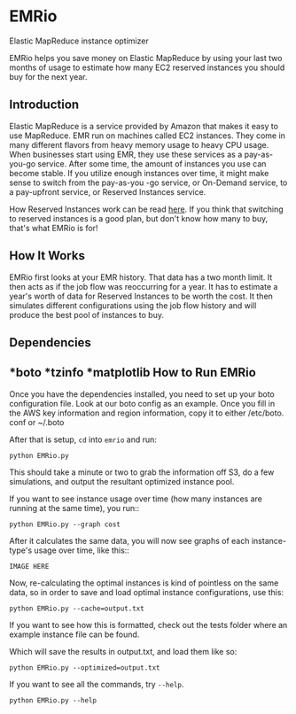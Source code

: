 EMRio
=====

Elastic MapReduce instance optimizer

EMRio helps you save money on Elastic MapReduce by using your last two 
months of usage to estimate how many EC2 reserved instances you should buy 
for the next year.

Introduction
------------
Elastic MapReduce is a service provided by Amazon that makes it easy to use
MapReduce. EMR run on machines called EC2 instances. They come in many
different flavors from heavy memory usage to heavy CPU usage. When businesses
start using EMR, they use these services as a pay-as-you-go service. After
some time, the amount of instances you use can become stable. If you utilize 
enough instances over time, it might make sense to switch from the pay-as-you
-go service, or On-Demand service, to a pay-upfront service, or Reserved 
Instances service. 

How Reserved Instances work can be read
[here](http://aws.amazon.com/ec2/reserved-instances/). If you think that 
switching to reserved instances is a good plan, but don't know how many to 
buy, that's what EMRio is for!

How It Works
------------
EMRio first looks at your EMR history. That data has a two month limit. It 
then acts as if the job flow was reoccurring for a year. It has to estimate 
a year's worth of data for Reserved Instances to be worth the cost. It then 
simulates different configurations using the job flow history and will 
produce the best pool of instances to buy. 

Dependencies
------------
*boto
*tzinfo
*matplotlib
How to Run EMRio
----------------
Once you have the dependencies installed, you need to set up your boto 
configuration file. Look at our boto config as an example. Once you fill in 
the AWS key information and region information, copy it to either /etc/boto.
conf or ~/.boto

After that is setup, `cd` into `emrio` and run:

	python EMRio.py

This should take a minute or two to grab the information off S3, do a few 
simulations, and output the resultant optimized instance pool. 

If you want to see instance usage over time (how many instances are running 
at the same time), you run::

	python EMRio.py --graph cost

After it calculates the same data, you will now see graphs of each instance-
type's usage over time, like this::

	IMAGE HERE

Now, re-calculating the optimal instances is kind of pointless on the same 
data, so in order to save and load optimal instance configurations, use this:

	python EMRio.py --cache=output.txt

If you want to see how this is formatted, check out the tests folder where 
an example instance file can be found.

Which will save the results in output.txt, and load them like so:

	python EMRio.py --optimized=output.txt

If you want to see all the commands, try `--help`.

	python EMRio.py --help


